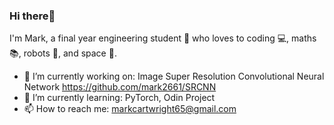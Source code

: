 ### Hi there👋

<!--
**mark2661/mark2661** is a ✨ _special_ ✨ repository because its `README.md` (this file) appears on your GitHub profile.

Here are some ideas to get you started: -->
I'm Mark, a final year engineering student 🔧 who loves to coding 💻, maths 📚, robots 🤖, and space 🚀.
- 🔭 I’m currently working on: Image Super Resolution Convolutional Neural Network https://github.com/mark2661/SRCNN
- 🌱 I’m currently learning: PyTorch, Odin Project
- 📫 How to reach me: markcartwright65@gmail.com


